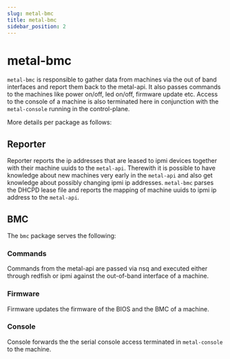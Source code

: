 ```yaml
---
slug: metal-bmc
title: metal-bmc
sidebar_position: 2
---
```


# metal-bmc

`metal-bmc` is responsible to gather data from machines via the out of band interfaces and report them back to the metal-api.
It also passes commands to the machines like power on/off, led on/off, firmware update etc.
Access to the console of a machine is also terminated here in conjunction with the `metal-console` running in the control-plane.

More details per package as follows:

## Reporter

Reporter reports the ip addresses that are leased to ipmi devices together with their machine uuids to the `metal-api`.
Therewith it is possible to have knowledge about new machines very early in the `metal-api` and also get knowledge about possibly changing ipmi ip addresses.
`metal-bmc` parses the DHCPD lease file and reports the mapping of machine uuids to ipmi ip address to the `metal-api`.

## BMC

The `bmc` package serves the following:

### Commands

Commands from the metal-api are passed via nsq and executed either through redfish or ipmi against the out-of-band interface of a machine.

### Firmware

Firmware updates the firmware of the BIOS and the BMC of a machine.

### Console

Console forwards the the serial console access terminated in `metal-console` to the machine.